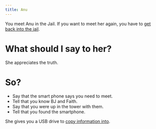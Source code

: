 ```yaml
---
title: Anu
---
```


You meet Anu in the Jail. If you want to meet her again, you have to [get back into the jail](/070-jail/040-back.md).

# What should I say to her?
She appreciates the truth.

# So?
 * Say that the smart phone says you need to meet.
 * Tell that you know BJ and Faith.
 * Say that you were up in the tower with them.
 * Tell that you found the smartphone.

She gives you a USB drive to [copy information into](010-info.md).

